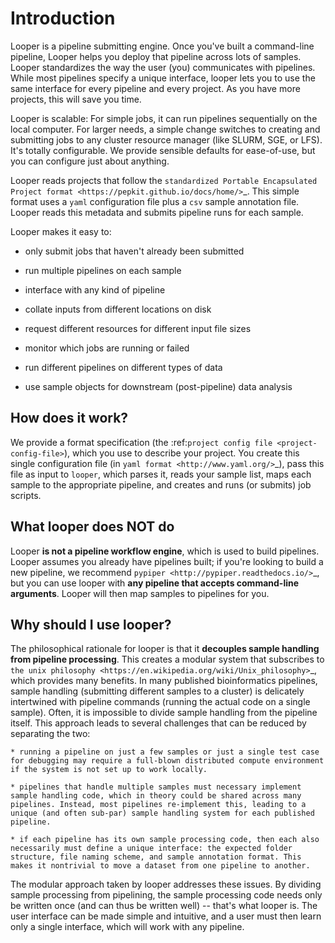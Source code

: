 
# Introduction

Looper is a pipeline submitting engine. Once you've built a command-line pipeline, Looper helps you deploy that pipeline across lots of samples. Looper standardizes the way the user (you) communicates with pipelines. While most pipelines specify a unique interface, looper lets you to use the same interface for every pipeline and every project. As you have more projects, this will save you time.

Looper is scalable: For simple jobs, it can run pipelines sequentially on the local computer. For larger needs, a simple change switches to creating and submitting jobs to any cluster resource manager (like SLURM, SGE, or LFS). It's totally configurable. We provide sensible defaults for ease-of-use, but you can configure just about anything.

Looper reads projects that follow the `standardized Portable Encapsulated Project format <https://pepkit.github.io/docs/home/>`_. This simple format uses a `yaml` configuration file plus a `csv`  sample annotation file. Looper reads this metadata and submits pipeline runs for each sample.

Looper makes it easy to:

* only submit jobs that haven't already been submitted

* run multiple pipelines on each sample

* interface with any kind of pipeline

* collate inputs from different locations on disk

* request different resources for different input file sizes

* monitor which jobs are running or failed

* run different pipelines on different types of data

* use sample objects for downstream (post-pipeline) data analysis



## How does it work?

We provide a format specification (the :ref:`project config file <project-config-file>`), which you use to describe your project. You create this single configuration file (in `yaml format <http://www.yaml.org/>`_), pass this file as input to ``looper``, which parses it, reads your sample list, maps each sample to the appropriate pipeline, and creates and runs (or submits) job scripts.

## What looper does NOT do

Looper **is not a pipeline workflow engine**, which is used to build pipelines. Looper assumes you already have pipelines built; if you're looking to build a new pipeline, we recommend `pypiper <http://pypiper.readthedocs.io/>`_, but you can use looper with **any pipeline that accepts command-line arguments**. Looper will then map samples to pipelines for you.


## Why should I use looper?

The philosophical rationale for looper is that it **decouples sample handling from pipeline processing**. This creates a modular system that subscribes to `the unix philosophy <https://en.wikipedia.org/wiki/Unix_philosophy>`_, which provides many benefits. In many published bioinformatics pipelines, sample handling (submitting different samples to a cluster) is delicately intertwined with pipeline commands (running the actual code on a single sample). Often, it is impossible to divide sample handling from the pipeline itself. This approach leads to several challenges that can be reduced by separating the two:

	* running a pipeline on just a few samples or just a single test case for debugging may require a full-blown distributed compute environment if the system is not set up to work locally.

	* pipelines that handle multiple samples must necessary implement sample handling code, which in theory could be shared across many pipelines. Instead, most pipelines re-implement this, leading to a unique (and often sub-par) sample handling system for each published pipeline.

	* if each pipeline has its own sample processing code, then each also necessarily must define a unique interface: the expected folder structure, file naming scheme, and sample annotation format. This makes it nontrivial to move a dataset from one pipeline to another.

The modular approach taken by looper addresses these issues. By dividing sample processing from pipelining, the sample processing code needs only be written once (and can thus be written well) -- that's what looper is. The user interface can be made simple and intuitive, and a user must then learn only a single interface, which will work with any pipeline.
